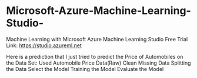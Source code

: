 # Microsoft-Azure-Machine-Learning-Studio-
Machine Learning with Microsoft Azure Machine Learning Studio
Free Trial Link:
https://studio.azureml.net

Here is a prediction that I just tried to predict the Price of Automobiles on the Data Set:
Used Automobile Price Data(Raw)
Clean Missing Data
Splitting the Data
Select the Model
Training the Model
Evaluate the Model



